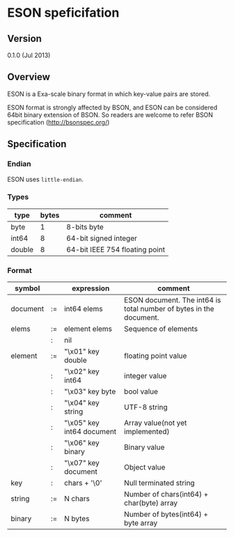 # ESON speficifation

## Version

0.1.0 (Jul 2013)

## Overview

ESON is a Exa-scale binary format in which key-value pairs are stored.

ESON format is strongly affected by BSON, and ESON can be considered 64bit binary extension of BSON. So readers are welcome to refer BSON specification (http://bsonspec.org/)

## Specification

### Endian

ESON uses `little-endian`.

### Types

type    | bytes  | comment
--------|--------|--------------------------------
byte	| 1      | 8-bits byte
int64	| 8      | 64-bit signed integer
double	| 8      | 64-bit IEEE 754 floating point


### Format

symbol       |    | expression                | comment
-------------|----|---------------------------|-------------------------------------------------------------------
document     | := | int64 elems               | ESON document. The int64 is total number of bytes in the document.
elems        | := | element elems             | Sequence of elements
             | :  | nil                       | 
element      | := | "\x01" key double         | floating point value
             | :  | "\x02" key int64          | integer value
             | :  | "\x03" key byte           | bool value
             | :  | "\x04" key string         | UTF-8 string
             | :  | "\x05" key int64 document | Array value(not yet implemented)
             | :  | "\x06" key binary         | Binary value
             | :  | "\x07" key document       | Object value
key          | :  | chars + '\0'              | Null terminated string
string       | := | N chars                   | Number of chars(int64) + char(byte) array
binary       | := | N bytes                   | Number of bytes(int64) + byte array
 










